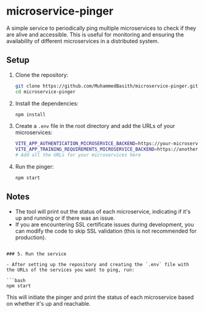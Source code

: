 # microservice-pinger

A simple service to periodically ping multiple microservices to check if they are alive and accessible. This is useful for monitoring and ensuring the availability of different microservices in a distributed system.

## Setup

1. Clone the repository:
   ```bash
   git clone https://github.com/MuhammedBasith/microservice-pinger.git
   cd microservice-pinger
   ```

2. Install the dependencies:
   ```bash
   npm install
   ```

3. Create a `.env` file in the root directory and add the URLs of your microservices:
   ```bash
   VITE_APP_AUTHENTICATION_MICROSERVICE_BACKEND=https://your-microservice-url
   VITE_APP_TRAINING_REQUIREMENTS_MICROSERVICE_BACKEND=https://another-url
   # Add all the URLs for your microservices here
   ```

4. Run the pinger:
   ```bash
   npm start
   ```

## Notes

- The tool will print out the status of each microservice, indicating if it's up and running or if there was an issue.
- If you are encountering SSL certificate issues during development, you can modify the code to skip SSL validation (this is not recommended for production).
```

### 5. Run the service

- After setting up the repository and creating the `.env` file with the URLs of the services you want to ping, run:

```bash
npm start
```

This will initiate the pinger and print the status of each microservice based on whether it's up and reachable.